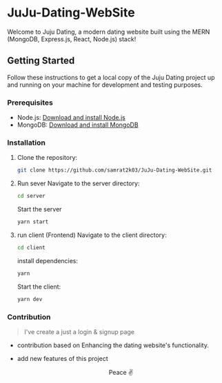 # JuJu-Dating-WebSite

Welcome to Juju Dating, a modern dating website built using the MERN (MongoDB, Express.js, React, Node.js) stack! 

## Getting Started

Follow these instructions to get a local copy of the Juju Dating project up and running on your machine for development and testing purposes.

### Prerequisites

- Node.js: [Download and install Node.js](https://nodejs.org/)
- MongoDB: [Download and install MongoDB](https://www.mongodb.com/try/download/community)

### Installation

1. Clone the repository:

   ```bash
   git clone https://github.com/samrat2k03/JuJu-Dating-WebSite.git
   ```
2. Run sever
   Navigate to the server directory:
   ```bash
   cd server
   ```
   Start the server
   ```bash
   yarn start
   ```
4. run client (Frontend)
   Navigate to the client directory:
   ```bash
   cd client
   ```

   install dependencies:
   ```bash
   yarn
   ```

   Start the client:
   ```bash
   yarn dev
   ```
        
### Contribution
> I've create a just a login & signup page 
- contribution based on Enhancing the dating website's functionality.
- add new features of this project

  <center>
    Peace ✌
  </center>
